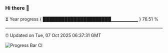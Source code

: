 ### Hi there 👋

⏳ Year progress { ██████████████████████▁▁▁▁▁▁▁▁ } 76.51 %

---

⏰ Updated on Tue, 07 Oct 2025 06:37:31 GMT

![Progress Bar CI](https://github.com/DhruviPatel157/GitHub-Actions-Demo/workflows/Progress%20Bar%20CI/badge.svg)
